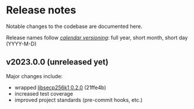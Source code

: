 # Release notes

Notable changes to the codebase are documented here.

Release names follow [_calendar versioning_](https://calver.org/):
full year, short month, short day (YYYY-M-D)

## v2023.0.0 (unreleased yet)

Major changes include:

- wrapped
  [libsecp256k1 0.2.0](https://github.com/bitcoin-core/secp256k1/releases/tag/v0.2.0)
  (21ffe4b)
- increased test coverage
- improved project standards (pre-commit hooks, etc.)
